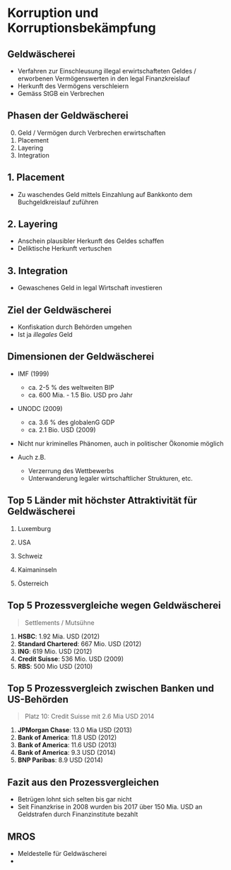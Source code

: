 # Korruption und Korruptionsbekämpfung



## Geldwäscherei

* Verfahren zur Einschleusung illegal erwirtschafteten Geldes / erworbenen Vermögenswerten in den legal Finanzkreislauf
* Herkunft des Vermögens verschleiern
* Gemäss StGB ein Verbrechen



## Phasen der Geldwäscherei

0. Geld / Vermögen durch Verbrechen erwirtschaften
1. Placement
2. Layering
3. Integration



## 1. Placement

* Zu waschendes Geld mittels Einzahlung auf Bankkonto dem Buchgeldkreislauf zuführen



## 2. Layering

* Anschein plausibler Herkunft des Geldes schaffen
* Deliktische Herkunft vertuschen



## 3. Integration

* Gewaschenes Geld in legal Wirtschaft investieren



## Ziel der Geldwäscherei

* Konfiskation durch Behörden umgehen
* Ist ja *illegales* Geld



## Dimensionen der Geldwäscherei

* IMF (1999)
  * ca. 2-5 % des weltweiten BIP
  * ca. 600 Mia. - 1.5 Bio. USD pro Jahr
* UNODC (2009)
  * ca. 3.6 % des globalenG GDP
  * ca. 2.1 Bio. USD (2009)

* Nicht nur kriminelles Phänomen, auch in politischer Ökonomie möglich
* Auch z.B. 
  * Verzerrung des Wettbewerbs
  * Unterwanderung legaler wirtschaftlicher Strukturen, etc.



## Top 5 Länder mit höchster Attraktivität für Geldwäscherei

1. Luxemburg

2. USA

3. Schweiz

4. Kaimaninseln

5. Österreich



## Top 5 Prozessvergleiche wegen Geldwäscherei

> Settlements / Mutsühne

1. **HSBC**: 1.92 Mia. USD (2012)
2. **Standard Chartered**: 667 Mio. USD (2012)
3. **ING**: 619 Mio. USD (2012)
4. **Credit Suisse**: 536 Mio. USD (2009)
5. **RBS**: 500 Mio USD (2010)



## Top 5 Prozessvergleich zwischen Banken und  US-Behörden

> Platz 10: Credit Suisse mit 2.6 Mia USD 2014

1. **JPMorgan Chase**: 13.0 Mia USD (2013)
2. **Bank of America**: 11.8 USD (2012)
3. **Bank of America**: 11.6 USD (2013)
4. **Bank of America**: 9.3 USD (2014)
5. **BNP Paribas**: 8.9 USD (2014)



## Fazit aus den Prozessvergleichen

* Betrügen lohnt sich selten bis gar nicht
* Seit Finanzkrise in 2008 wurden bis 2017 über 150 Mia. USD an Geldstrafen durch Finanzinstitute bezahlt



## MROS

* Meldestelle für Geldwäscherei
* 



